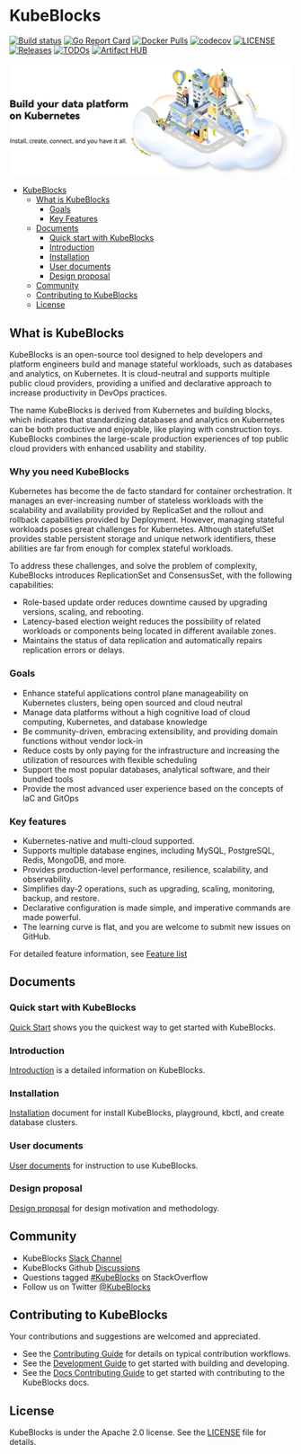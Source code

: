 # KubeBlocks

[![Build status](https://github.com/apecloud/kubeblocks/workflows/CICD-PUSH/badge.svg)](https://github.com/apecloud/kubeblocks/actions/workflows/cicd-push.yml)
[![Go Report Card](https://goreportcard.com/badge/github.com/apecloud/kubeblocks)](https://goreportcard.com/report/github.com/apecloud/kubeblocks)
[![Docker Pulls](https://img.shields.io/docker/pulls/apecloud/kubeblocks)](https://hub.docker.com/r/apecloud/kubeblocks)
[![codecov](https://codecov.io/gh/apecloud/kubeblocks/branch/main/graph/badge.svg?token=GEH4I1C80Y)](https://codecov.io/gh/apecloud/kubeblocks)
[![LICENSE](https://img.shields.io/github/license/apecloud/kubeblocks.svg?style=flat-square)](/LICENSE)
[![Releases](https://img.shields.io/github/release/apecloud/kubeblocks/all.svg?style=flat-square)](https://github.com/apecloud/kubeblocks/releases)
[![TODOs](https://img.shields.io/endpoint?url=https://api.tickgit.com/badge?repo=github.com/apecloud/kubeblocks)](https://www.tickgit.com/browse?repo=github.com/apecloud/kubeblocks)
[![Artifact HUB](https://img.shields.io/endpoint?url=https://artifacthub.io/badge/repository/apecloud)](https://artifacthub.io/packages/search?repo=apecloud)


![image](./docs/img/banner_website_version.png)



- [KubeBlocks](#kubeblocks)
  - [What is KubeBlocks](#what-is-kubeblocks)
    - [Goals](#goals)
    - [Key Features](#key-features)
  - [Documents](#documents)
    - [Quick start with KubeBlocks](#quick-start-with-kubeblocks)
    - [Introduction](#introduction)
    - [Installation](#installation)
    - [User documents](#user-documents)
    - [Design proposal](#design-proposal)
  - [Community](#community)
  - [Contributing to KubeBlocks](#contributing-to-kubeblocks)
  - [License](#license)


## What is KubeBlocks
KubeBlocks is an open-source tool designed to help developers and platform engineers build and manage stateful workloads, such as databases and analytics, on Kubernetes. It is cloud-neutral and supports multiple public cloud providers, providing a unified and declarative approach to increase productivity in DevOps practices.

The name KubeBlocks is derived from Kubernetes and building blocks, which indicates that standardizing databases and analytics on Kubernetes can be both productive and enjoyable, like playing with construction toys. KubeBlocks combines the large-scale production experiences of top public cloud providers with enhanced usability and stability.

### Why you need KubeBlocks

Kubernetes has become the de facto standard for container orchestration. It manages an ever-increasing number of stateless workloads with the scalability and availability provided by ReplicaSet and the rollout and rollback capabilities provided by Deployment. However, managing stateful workloads poses great challenges for Kubernetes. Although statefulSet provides stable persistent storage and unique network identifiers, these abilities are far from enough for complex stateful workloads.

To address these challenges, and solve the problem of complexity, KubeBlocks introduces ReplicationSet and ConsensusSet, with the following capabilities:

- Role-based update order reduces downtime caused by upgrading versions, scaling, and rebooting.
- Latency-based election weight reduces the possibility of related workloads or components being located in different available zones.
- Maintains the status of data replication and automatically repairs replication errors or delays.

### Goals
- Enhance stateful applications control plane manageability on Kubernetes clusters, being open sourced and cloud neutral 
- Manage data platforms without a high cognitive load of cloud computing, Kubernetes, and database knowledge 
- Be community-driven, embracing extensibility, and providing domain functions without vendor lock-in
- Reduce costs by only paying for the infrastructure and increasing the utilization of resources with flexible scheduling
- Support the most popular databases, analytical software, and their bundled tools
- Provide the most advanced user experience based on the concepts of IaC and GitOps

### Key features
- Kubernetes-native and multi-cloud supported.
- Supports multiple database engines, including MySQL, PostgreSQL, Redis, MongoDB, and more.
- Provides production-level performance, resilience, scalability, and observability.
- Simplifies day-2 operations, such as upgrading, scaling, monitoring, backup, and restore.
- Declarative configuration is made simple, and imperative commands are made powerful.
- The learning curve is flat, and you are welcome to submit new issues on GitHub.


For detailed feature information, see [Feature list](https://github.com/apecloud/kubeblocks/blob/support/rewrite_kb_introduction/docs/user_docs/Introduction/feature_list.md)

## Documents
### Quick start with KubeBlocks
[Quick Start](docs/user_docs/quick_start_guide.md) shows you the quickest way to get started with KubeBlocks.
### Introduction
[Introduction](docs/user_docs/introduction/introduction.md) is a detailed information on KubeBlocks.
### Installation
[Installation](docs/user_docs/installation) document for install KubeBlocks, playground, kbctl, and create database clusters.
### User documents
[User documents](docs/user_docs) for instruction to use KubeBlocks.
### Design proposal
[Design proposal](docs/design_docs) for design motivation and methodology.

## Community
- KubeBlocks [Slack Channel](https://kubeblocks.slack.com/ssb/redirect)
- KubeBlocks Github [Discussions](https://github.com/apecloud/kubeblocks/discussions)
- Questions tagged [#KubeBlocks](https://stackoverflow.com/questions/tagged/KubeBlocks) on StackOverflow
- Follow us on Twitter [@KubeBlocks](https://twitter.com/KubeBlocks)
## Contributing to KubeBlocks
Your contributions and suggestions are welcomed and appreciated.
- See the [Contributing Guide](docs/CONTRIBUTING.md) for details on typical contribution workflows.
- See the [Development Guide](docs/DEVELOPING.md) to get started with building and developing.
- See the [Docs Contributing Guide](docs/CONTRIBUTING_DOCS.md) to get started with contributing to the KubeBlocks docs.

## License
KubeBlocks is under the Apache 2.0 license. See the [LICENSE](./LICENSE) file for details.
